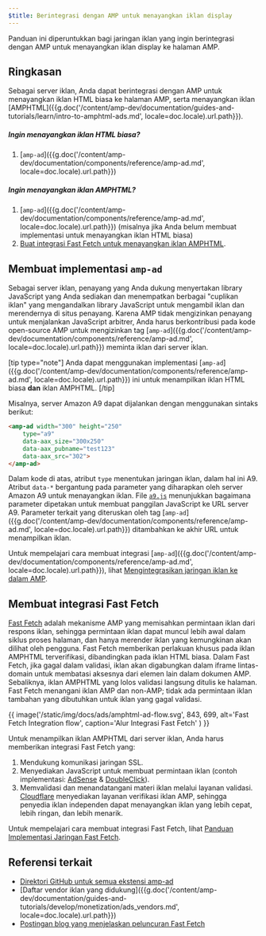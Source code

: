 ```yaml
---
$title: Berintegrasi dengan AMP untuk menayangkan iklan display
---
```


Panduan ini diperuntukkan bagi jaringan iklan yang ingin berintegrasi dengan AMP untuk menayangkan iklan display ke halaman AMP.

## Ringkasan

Sebagai server iklan, Anda dapat berintegrasi dengan AMP untuk menayangkan iklan HTML biasa ke halaman AMP, serta menayangkan iklan [AMPHTML]({{g.doc('/content/amp-dev/documentation/guides-and-tutorials/learn/intro-to-amphtml-ads.md', locale=doc.locale).url.path}}).

##### Ingin menayangkan iklan HTML biasa?

1.  [`amp-ad`]({{g.doc('/content/amp-dev/documentation/components/reference/amp-ad.md', locale=doc.locale).url.path}})

##### Ingin menayangkan iklan AMPHTML?

1. [`amp-ad`]({{g.doc('/content/amp-dev/documentation/components/reference/amp-ad.md', locale=doc.locale).url.path}}) (misalnya jika Anda belum membuat implementasi untuk menayangkan iklan HTML biasa)
2. [Buat integrasi Fast Fetch untuk menayangkan iklan AMPHTML](#membuat-integrasi-fast-fetch).

## Membuat implementasi `amp-ad`

Sebagai server iklan, penayang yang Anda dukung menyertakan library JavaScript yang Anda sediakan dan menempatkan berbagai "cuplikan iklan" yang mengandalkan library JavaScript untuk mengambil iklan dan merendernya di situs penayang. Karena AMP tidak mengizinkan penayang untuk menjalankan JavaScript arbitrer, Anda harus berkontribusi pada kode open-source AMP untuk mengizinkan tag [`amp-ad`]({{g.doc('/content/amp-dev/documentation/components/reference/amp-ad.md', locale=doc.locale).url.path}}) meminta iklan dari server iklan.

[tip type="note"]
Anda dapat menggunakan implementasi [`amp-ad`]({{g.doc('/content/amp-dev/documentation/components/reference/amp-ad.md', locale=doc.locale).url.path}})  ini untuk menampilkan iklan HTML biasa **dan** iklan AMPHTML.
[/tip]

Misalnya, server Amazon A9 dapat dijalankan dengan menggunakan sintaks berikut:

```html
<amp-ad width="300" height="250"
    type="a9"
    data-aax_size="300x250"
    data-aax_pubname="test123"
    data-aax_src="302">
</amp-ad>
```

Dalam kode di atas, atribut `type` menentukan jaringan iklan, dalam hal ini A9. Atribut `data-*` bergantung pada parameter yang diharapkan oleh server Amazon A9 untuk menayangkan iklan. File [`a9.js`](https://github.com/ampproject/amphtml/blob/master/ads/a9.js) menunjukkan bagaimana parameter dipetakan untuk membuat panggilan JavaScript ke URL server A9. Parameter terkait yang diteruskan oleh tag [`amp-ad`]({{g.doc('/content/amp-dev/documentation/components/reference/amp-ad.md', locale=doc.locale).url.path}})  ditambahkan ke akhir URL untuk menampilkan iklan.

Untuk mempelajari cara membuat integrasi [`amp-ad`]({{g.doc('/content/amp-dev/documentation/components/reference/amp-ad.md', locale=doc.locale).url.path}}), lihat [Mengintegrasikan jaringan iklan ke dalam AMP](https://github.com/ampproject/amphtml/blob/master/ads/README.md).

## Membuat integrasi Fast Fetch

[Fast Fetch](https://blog.amp.dev/2017/08/21/even-faster-loading-ads-in-amp/) adalah mekanisme AMP yang memisahkan permintaan iklan dari respons iklan, sehingga permintaan iklan dapat muncul lebih awal dalam siklus proses halaman, dan hanya merender iklan yang kemungkinan akan dilihat oleh pengguna. Fast Fetch memberikan perlakuan khusus pada iklan AMPHTML terverifikasi, dibandingkan pada iklan HTML biasa. Dalam Fast Fetch, jika gagal dalam validasi, iklan akan digabungkan dalam iframe lintas-domain untuk membatasi aksesnya dari elemen lain dalam dokumen AMP. Sebaliknya, iklan AMPHTML yang lolos validasi langsung ditulis ke halaman. Fast Fetch menangani iklan AMP dan non-AMP; tidak ada permintaan iklan tambahan yang dibutuhkan untuk iklan yang gagal validasi.

{{ image('/static/img/docs/ads/amphtml-ad-flow.svg', 843, 699, alt='Fast Fetch Integration flow', caption='Alur Integrasi Fast Fetch' ) }}

Untuk menampilkan iklan AMPHTML dari server iklan, Anda harus memberikan integrasi Fast Fetch yang:

1.  Mendukung komunikasi jaringan SSL.
1.  Menyediakan JavaScript untuk membuat permintaan iklan (contoh implementasi: [AdSense](https://github.com/ampproject/amphtml/tree/master/extensions/amp-ad-network-adsense-impl) & [DoubleClick](https://github.com/ampproject/amphtml/tree/master/extensions/amp-ad-network-doubleclick-impl)).
1.  Memvalidasi dan menandatangani materi iklan melalui layanan validasi. [Cloudflare](https://blog.cloudflare.com/firebolt/) menyediakan layanan verifikasi iklan AMP, sehingga penyedia iklan independen dapat menayangkan iklan yang lebih cepat, lebih ringan, dan lebih menarik.

Untuk mempelajari cara membuat integrasi Fast Fetch, lihat [Panduan Implementasi Jaringan Fast Fetch](https://github.com/ampproject/amphtml/blob/master/ads/google/a4a/docs/Network-Impl-Guide.md).

## Referensi terkait

*   [Direktori GitHub untuk semua ekstensi amp-ad](https://github.com/ampproject/amphtml/tree/master/ads)
*   [Daftar vendor iklan yang didukung]({{g.doc('/content/amp-dev/documentation/guides-and-tutorials/develop/monetization/ads_vendors.md', locale=doc.locale).url.path}})
*   [Postingan blog yang menjelaskan peluncuran Fast Fetch](https://blog.amp.dev/2017/08/21/even-faster-loading-ads-in-amp/)
